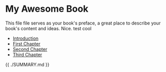 # My Awesome Book

This file file serves as your book's preface, a great place to describe your book's content and ideas.
Nice. test cool

* [Introduction](README.md)
* [First Chapter](chapter1.md)
* [Second Chapter](second_chapter.md)
* [Third Chapter](javascript/README.md)

{{ ./SUMMARY.md }}
